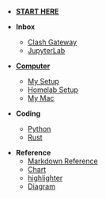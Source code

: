 * [**START HERE**](/)

* **Inbox**
  * [Clash Gateway](inbox/clash-as-gateway.md)
  * [JupyterLab](inbox/jupyter.md)

* [**Computer**](computer/README.md)
  * [My Setup](computer/setup.md)
  * [Homelab Setup](computer/homelab_setup.md)
  * [My Mac]()

* **Coding**
  * [Python]()
  * [Rust](coding/rust/README.md)

- **Reference**
  - [Markdown Reference](extra/reference.md)
  - [Chart](extra/chart.md)
  - [highlighter](extra/language_highlight.md)
  - [Diagram](extra/diagram.md)
